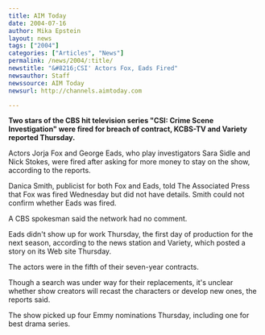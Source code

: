 ```yaml
---
title: AIM Today
date: 2004-07-16
author: Mika Epstein
layout: news
tags: ["2004"]
categories: ["Articles", "News"]
permalink: /news/2004/:title/
newstitle: "&#8216;CSI' Actors Fox, Eads Fired"
newsauthor: Staff  
newssource: AIM Today  
newsurl: http://channels.aimtoday.com  

---
```


**Two stars of the CBS hit television series "CSI: Crime Scene Investigation" were fired for breach of contract, KCBS-TV and Variety reported Thursday.**

Actors Jorja Fox and George Eads, who play investigators Sara Sidle and Nick Stokes, were fired after asking for more money to stay on the show, according to the reports. 

Danica Smith, publicist for both Fox and Eads, told The Associated Press that Fox was fired Wednesday but did not have details. Smith could not confirm whether Eads was fired. 

A CBS spokesman said the network had no comment. 

Eads didn't show up for work Thursday, the first day of production for the next season, according to the news station and Variety, which posted a story on its Web site Thursday. 

The actors were in the fifth of their seven-year contracts. 

Though a search was under way for their replacements, it's unclear whether show creators will recast the characters or develop new ones, the reports said. 

The show picked up four Emmy nominations Thursday, including one for best drama series. 


